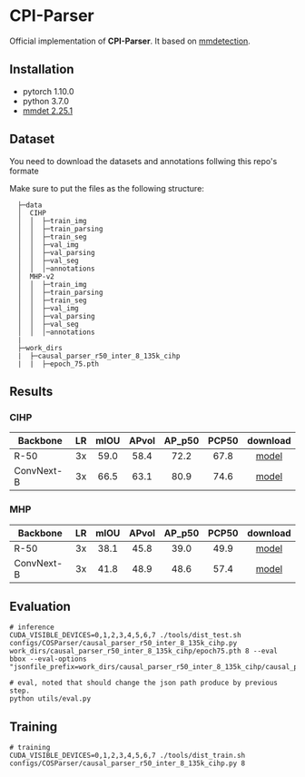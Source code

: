# CPI-Parser

Official implementation of **CPI-Parser**. It based on [mmdetection](https://mmdetection.readthedocs.io/en/latest/get_started.html#installation).

## Installation
- pytorch 1.10.0 
- python 3.7.0
- [mmdet 2.25.1](https://mmdetection.readthedocs.io/en/latest/get_started.html#installation)

## Dataset
You need to download the datasets and annotations follwing this repo's formate


Make sure to put the files as the following structure:

```
  ├─data
  │  CIHP
  │  │  ├─train_img
  │  │  ├─train_parsing
  │  │  ├─train_seg
  │  │  ├─val_img
  │  │  ├─val_parsing
  │  │  ├─val_seg
  │  │  │─annotations
  │  MHP-v2
  │  │  ├─train_img
  │  │  ├─train_parsing
  │  │  ├─train_seg
  │  │  ├─val_img
  │  │  ├─val_parsing
  │  │  ├─val_seg
  │  │  │─annotations
  |
  ├─work_dirs
  |  ├─causal_parser_r50_inter_8_135k_cihp
  |  |  ├─epoch_75.pth
  ```

## Results

### CIHP

|  Backbone    |  LR  | mIOU | APvol | AP_p50 | PCP50 | download |
|--------------|:----:|:----:|:-----:|:------:|:-----:|:--------:|
|  R-50        |  3x  | 59.0 | 58.4  |  72.2  |  67.8 |[model](https://drive.google.com/file/d/1uiqPVZNWIEIKquMNhZ7tv3OTZrc9WGt0/view?usp=share_link) |
|  ConvNext-B  |  3x  | 66.5 | 63.1  |  80.9  |  74.6 |[model](https://drive.google.com/file/d/117grkZS6Q-v5tbeTLdyENSI0fSRD09lK/view?usp=sharing) |

### MHP

|  Backbone    |  LR  | mIOU | APvol | AP_p50 | PCP50 | download |
|--------------|:----:|:----:|:-----:|:------:|:-----:|:--------:|
|  R-50        |  3x  | 38.1 | 45.8  |  39.0  |  49.9 |[model]() |
|  ConvNext-B  |  3x  | 41.8 | 48.9  |  48.6  |  57.4 |[model]() |

## Evaluation
```
# inference
CUDA_VISIBLE_DEVICES=0,1,2,3,4,5,6,7 ./tools/dist_test.sh configs/COSParser/causal_parser_r50_inter_8_135k_cihp.py work_dirs/causal_parser_r50_inter_8_135k_cihp/epoch75.pth 8 --eval bbox --eval-options "jsonfile_prefix=work_dirs/causal_parser_r50_inter_8_135k_cihp/causal_parser_r50_inter_8_135k_cihp_val_result"

# eval, noted that should change the json path produce by previous step.
python utils/eval.py
```

## Training
```
# training
CUDA_VISIBLE_DEVICES=0,1,2,3,4,5,6,7 ./tools/dist_train.sh configs/COSParser/causal_parser_r50_inter_8_135k_cihp.py 8
```
